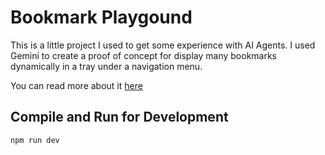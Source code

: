 # Bookmark Playgound

This is a little project I used to get some experience with AI Agents. I used Gemini to create a proof of concept for display many bookmarks dynamically in a tray under a navigation menu.

You can read more about it [here](www.njelmore.com/posts/posts/2025-07-12_Coding%20With%20Gemini.html)

## Compile and Run for Development

```sh
npm run dev
```
